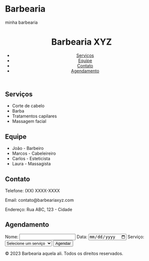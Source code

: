 # Barbearia
minha barbearia

<!DOCTYPE html>
<html>
<head>
  <title>Barbearia sim</title>
  <link rel="stylesheet" type="text/css" href="style.css">
</head>
<body>
  <header>
    <h1>Barbearia XYZ</h1>
    <nav>
      <ul>
        <li><a href="#servicos">Serviços</a></li>
        <li><a href="#equipe">Equipe</a></li>
        <li><a href="#contato">Contato</a></li>
        <li><a href="#agendamento">Agendamento</a></li>
      </ul>
    </nav>
  </header>
  
  <section id="servicos">
    <h2>Serviços</h2>
    <ul>
      <li>Corte de cabelo</li>
      <li>Barba</li>
      <li>Tratamentos capilares</li>
      <li>Massagem facial</li>
    </ul>
  </section>
  
  <section id="equipe">
    <h2>Equipe</h2>
    <ul>
      <li>João - Barbeiro</li>
      <li>Marcos - Cabeleireiro</li>
      <li>Carlos - Esteticista</li>
      <li>Laura - Massagista</li>
    </ul>
  </section>
  
  <section id="contato">
    <h2>Contato</h2>
    <p>Telefone: (XX) XXXX-XXXX</p>
    <p>Email: contato@barbeariaxyz.com</p>
    <p>Endereço: Rua ABC, 123 - Cidade</p>
  </section>
  
  <section id="agendamento">
    <h2>Agendamento</h2>
    <form>
      <label for="nome">Nome:</label>
      <input type="text" id="nome" name="nome" required>
      <label for="data">Data:</label>
      <input type="date" id="data" name="data" required>
      <label for="servico">Serviço:</label>
      <select id="servico" name="servico" required>
        <option value="">Selecione um serviço</option>
        <option value="corte">Corte de cabelo</option>
        <option value="barba">Barba</option>
        <option value="tratamento">Tratamentos capilares</option>
        <option value="massagem">Massagem facial</option>
      </select>
      <input type="submit" value="Agendar">
    </form>
  </section>
  
  <footer>
    <p>© 2023 Barbearia aquela ali. Todos os direitos reservados.</p>
  </footer>
</body>
</html>
